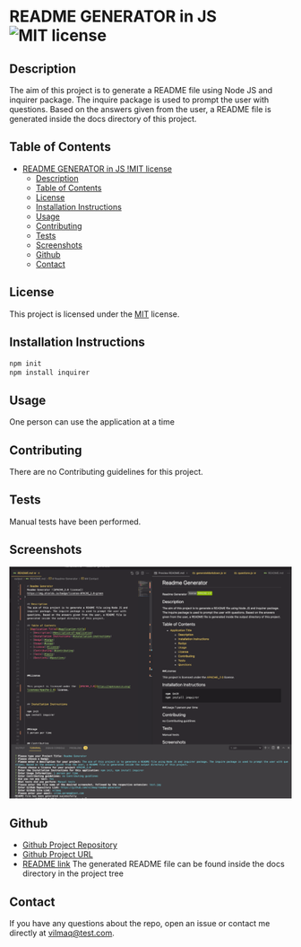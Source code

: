 # README GENERATOR in JS ![MIT license](https://img.shields.io/badge/license-MIT-green)

## Description

The aim of this project is to generate a README file using Node JS and inquirer package. The inquire package is used to prompt the user with questions. Based on the answers given from the user, a README file is generated inside the docs directory of this project.

## Table of Contents

- [README GENERATOR in JS !MIT license](#readme-generator-in-js-)
  - [Description](#description)
  - [Table of Contents](#table-of-contents)
  - [License](#license)
  - [Installation Instructions](#installation-instructions)
  - [Usage](#usage)
  - [Contributing](#contributing)
  - [Tests](#tests)
  - [Screenshots](#screenshots)
  - [Github](#github)
  - [Contact](#contact)

## License

This project is licensed under the [MIT](https://opensource.org/licenses/MIT) license.

## Installation Instructions

```
npm init
npm install inquirer
```

## Usage

One person can use the application at a time

## Contributing

There are no Contributing guidelines for this project.

## Tests

Manual tests have been performed.

## Screenshots

![Screenshot from the application](./../assets/images/test.png)

## Github

- [Github Project Repository](https://github.com/vilmaq/readme-generator/)
- [Github Project URL](vilmaq)
- [README link](https://github.com/vilmaq/readme-generator/tree/master/docs)
  The generated README file can be found inside the docs directory in the project tree

## Contact

If you have any questions about the repo, open an issue or contact me directly at vilmaq@test.com.
